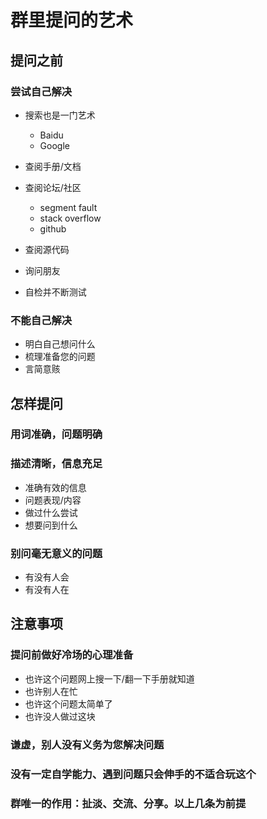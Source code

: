 # 群里提问的艺术

## 提问之前

### 尝试自己解决

- 搜索也是一门艺术

	- Baidu
	- Google

- 查阅手册/文档
- 查阅论坛/社区

	- segment fault
	- stack overflow
	- github

- 查阅源代码
- 询问朋友
- 自检并不断测试

### 不能自己解决

- 明白自己想问什么
- 梳理准备您的问题
- 言简意赅

## 怎样提问

### 用词准确，问题明确

### 描述清晰，信息充足

- 准确有效的信息
- 问题表现/内容
- 做过什么尝试
- 想要问到什么

### 别问毫无意义的问题

- 有没有人会
- 有没有人在

## 注意事项

### 提问前做好冷场的心理准备

- 也许这个问题网上搜一下/翻一下手册就知道
- 也许别人在忙
- 也许这个问题太简单了
- 也许没人做过这块

### 谦虚，别人没有义务为您解决问题

### 没有一定自学能力、遇到问题只会伸手的不适合玩这个

### 群唯一的作用：扯淡、交流、分享。以上几条为前提

